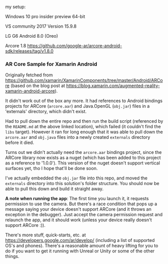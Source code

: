 my setup:

Windows 10 pro insider preview 64-bit 

VS community 2017 Version 15.9.8

LG G6 Android 8.0 (Oreo)

Arcore 1.8 https://github.com/google-ar/arcore-android-sdk/releases/tag/v1.8.0



### AR Core Sample for Xamarin Android

Originally fetched from https://github.com/xamarin/XamarinComponents/tree/master/Android/ARCore (based on the blog post at https://blog.xamarin.com/augmented-reality-xamarin-android-arcore). 

It didn't work out of the box any more. It had references to Android bindings projects for ARCore (`arcore.aar`) and Java.OpenGL (`obj.jar`) files in a 'externals' directory, which didn't exist.

Had to pull down the entire repo and then run the build script (referenced by the `README.md` at the above linked location), which failed (it couldn't find the `libs` target). However it ran for long enough that it was able to pull down the `arcore.aar` and `obj.java` files into a newly created `externals` directory before it died.

Turns out we didn't actually need the `arcore.aar` bindings project, since the ARCore library now exists as a nuget (which has been added to this project as a reference to '1.0.0'). This version of the nuget doesn't support vertical surfaces yet, tho I hope that'll be done soon.

I've actually embedded the `obj.jar` file into this repo, and moved the `externals` directory into this solution's folder structure. You should now be able to pull this down and build it straight away.

**A note when running the app**: The first time you launch it, it requests permission to use the camera. But there's a race condition that pops up a message saying your device doesn't support ARCore (and it throws an exception in the debugger). Just accept the camera permission request and relaunch the app, and it should work (unless your device really doesn't support ARCore :)).

There's more stuff, quick-starts, etc. at https://developers.google.com/ar/develop/ (including a list of supported OS's and phones). There's a reasonable amount of heavy lifting for you to do if you want to get it running with Unreal or Unity or some of the other things.

